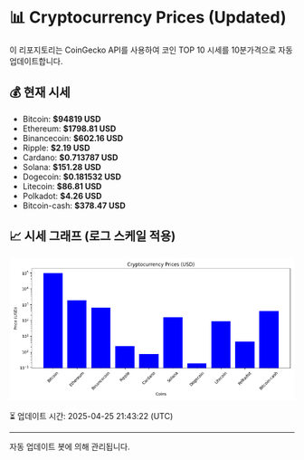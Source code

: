 
# 📊 Cryptocurrency Prices (Updated)

이 리포지토리는 CoinGecko API를 사용하여 코인 TOP 10 시세를 10분가격으로 자동 업데이트합니다.

## 💰 현재 시세
- Bitcoin: **$94819 USD**
- Ethereum: **$1798.81 USD**
- Binancecoin: **$602.16 USD**
- Ripple: **$2.19 USD**
- Cardano: **$0.713787 USD**
- Solana: **$151.28 USD**
- Dogecoin: **$0.181532 USD**
- Litecoin: **$86.81 USD**
- Polkadot: **$4.26 USD**
- Bitcoin-cash: **$378.47 USD**

## 📈 시세 그래프 (로그 스케일 적용)
![Crypto Prices](crypto_prices.png)

⏳ 업데이트 시간: 2025-04-25 21:43:22 (UTC)

---
자동 업데이트 봇에 의해 관리됩니다.
